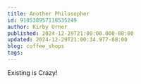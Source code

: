 ```yaml
---
title: Another Philosopher
id: 910538957118535249
author: Kirby Urner
published: 2024-12-29T21:00:00.000-08:00
updated: 2024-12-29T21:00:34.977-08:00
blog: coffee_shops
tags: 
---
```


Existing is Crazy!